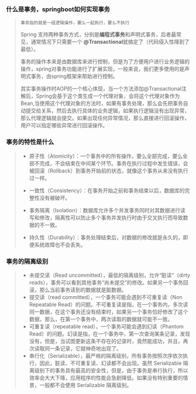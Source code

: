 ### 什么是事务，springboot如何实现事务

> `事务指的就是一组逻辑操作，要么一起执行，要么不执行`
>
> Spring 支持两种事务方式，分别是**编程式事务**和声明式事务，后者最常见，通常情况下只需要一个 **@Transactional**就搞定了（代码侵入性降到了最低）。
>
> 事务的操作本来是由数据库来进行控制，但是为了方便用户进行业务逻辑的操作，spring对事务功能进行了扩展实现，一般来说，我们更多使用的是声明式事务，由spring框架来帮助进行控制。
>
> 其实事务操作时AOP的一个核心体现，当一个方法添加@Transactional注解后，Spring会基于这个类生成一个代理对象，会将这个代理对象作为Bean,当使用这个代理对象的方法时，如果有事务处理，那么会先把事务自动提交给关系，然后去执行具体的业务逻辑，如果执行逻辑没有出现异常，那么代理逻辑就会提交。如果出现任何异常情况，那么直接进行回滚操作，用户可以指定哪些异常进行回滚操作。



### 事务的特性是什么

> - 原子性（Atomicity）：一个事务中的所有操作，要么全部完成，要么全部不完成，不会结束在中间某个环节。事务在执行过程中发生错误，会被回滚（Rollback）到事务开始前的状态，就像这个事务从来没有执行过一样。
>
> - 一致性（Consistency）：在事务开始之前和事务结束以后，数据库的完整性没有被破坏。
>
> - 事务隔离（Isolation）：数据库允许多个并发事务同时对其数据进行读写和修改，隔离性可以防止多个事务并发执行时由于交叉执行而导致数据的不一致。
>
> - 持久性（Durability）：事务处理结束后，对数据的修改就是永久的，即便系统故障也不会丢失。
>   



### 事务的隔离级别

> - 未提交读（Read uncommitted），最低的隔离级别，允许“脏读”（dirty reads），事务可以看到其他事务“尚未提交”的修改。如果另一个事务回滚，那么当前事务读到的数据就是脏数据。
> - 提交读（read committed），一个事务可能会遇到不可重复读（Non Repeatable Read）的问题。不可重复读是指，在一个事务内，多次读同一数据，在这个事务还没有结束时，如果另一个事务恰好修改了这个数据，那么，在第一个事务中，两次读取的数据就可能不一致。
> - 可重复读（repeatable read），一个事务可能会遇到幻读（Phantom Read）的问题。幻读是指，在一个事务中，第一次查询某条记录，发现没有，但是，当试图更新这条不存在的记录时，竟然能成功，并且，再次读取同一条记录，它就神奇地出现了。
> - 串行化（Serializable），最严格的隔离级别，所有事务按照次序依次执行，因此，脏读、不可重复读、幻读都不会出现。虽然 Serializable 隔离级别下的事务具有最高的安全性，但是，由于事务是串行执行，所以效率会大大下降，应用程序的性能会急剧降低。如果没有特别重要的情景，一般都不会使用 Serializable 隔离级别。

